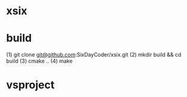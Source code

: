# xsix
# build 
(1) git clone git@github.com:SixDayCoder/xsix.git
(2) mkdir build && cd build
(3) cmake ..
(4) make
# vsproject
